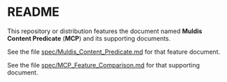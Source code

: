# README

This repository or distribution features the document named
**Muldis Content Predicate** (**MCP**)
and its supporting documents.

See the file
[spec/Muldis_Content_Predicate.md](spec/Muldis_Content_Predicate.md)
for that feature document.

See the file
[spec/MCP_Feature_Comparison.md](spec/MCP_Feature_Comparison.md)
for that supporting document.
